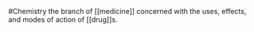 #Chemistry
the branch of [[medicine]] concerned with the uses, effects, and modes of action of [[drug]]s.
